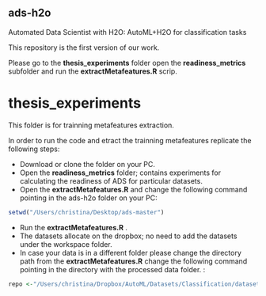 ## ads-h2o

Automated Data Scientist with H2O: AutoML+H2O for classification tasks

This repository is the first version of our work.

Please go to the **thesis_experiments** folder open the **readiness_metrics** subfolder and run the **extractMetafeatures.R** scrip.

# thesis_experiments

This folder is for trainning metafeatures extraction.

In order to run the code and etract the trainning metafeatures replicate the following steps:


* Download or clone the folder on your PC.
* Open the **readiness_metrics** folder;  contains experiments for calculating the readiness of ADS for particular datasets.
* Open the **extractMetafeatures.R** and change the following command pointing in the ads-h2o folder on your PC:
```R
setwd("/Users/christina/Desktop/ads-master")
```
* Run the **extractMetafeatures.R** . 
* The datasets allocate on the dropbox; no need to add the datasets under the workspace folder. 
* In case your data is in a different folder please change the directory path from the **extractMetafeatures.R**  change the following command pointing in the directory with the processed data folder. :

```R
repo <-"/Users/christina/Dropbox/AutoML/Datasets/Classification/dataset-name/processed"
```
